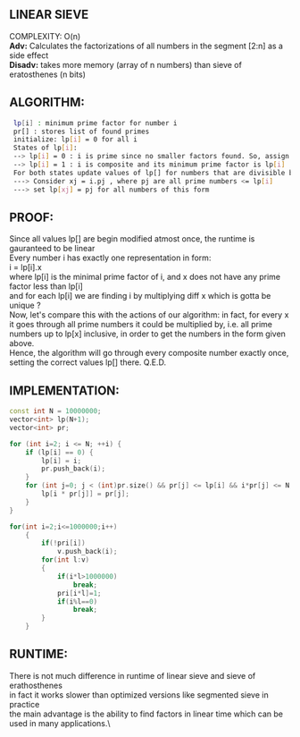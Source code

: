 LINEAR SIEVE
--
COMPLEXITY: O(n)\
**Adv:** Calculates the factorizations of all numbers in the segment [2:n] as a side effect\
**Disadv:** takes more memory (array of n numbers) than sieve of eratosthenes (n bits)

ALGORITHM:
---
```sh
 lp[i] : minimum prime factor for number i
 pr[] : stores list of found primes
 initialize: lp[i] = 0 for all i
 States of lp[i]:
 --> lp[i] = 0 : i is prime since no smaller factors found. So, assign lp[i] = i and add i to the end of pr[]
 --> lp[i] = 1 : i is composite and its minimum prime factor is lp[i]
 For both states update values of lp[] for numbers that are divisible by i but u must set lp[] atmost once for every number:
 ---> Consider xj = i.pj , where pj are all prime numbers <= lp[i]
 ---> set lp[xj] = pj for all numbers of this form
```


PROOF:
---
Since all values lp[] are begin modified atmost once, the runtime is gauranteed to be linear\
Every number i has exactly one representation in form:\
i = lp[i].x\
where lp[i] is the minimal prime factor of i, and x does not have any prime factor less than lp[i]\
and for each lp[i] we are finding i by multiplying diff x which is gotta be unique ?\
Now, let's compare this with the actions of our algorithm: in fact, for every x it goes through all prime numbers it could be multiplied by,
i.e. all prime numbers up to lp[x] inclusive, in order to get the numbers in the form given above.\
Hence, the algorithm will go through every composite number exactly once, setting the correct values lp[] there. Q.E.D.


IMPLEMENTATION:
---
```cpp
const int N = 10000000;
vector<int> lp(N+1);
vector<int> pr;

for (int i=2; i <= N; ++i) {
    if (lp[i] == 0) {
        lp[i] = i;
        pr.push_back(i);
    }
    for (int j=0; j < (int)pr.size() && pr[j] <= lp[i] && i*pr[j] <= N; ++j) {
        lp[i * pr[j]] = pr[j];
    }
}
```
```cpp
for(int i=2;i<=1000000;i++)
	{
		if(!pri[i])
			v.push_back(i);
		for(int l:v)
		{
			if(i*l>1000000)
				break;
			pri[i*l]=1;
			if(i%l==0)
				break;
		}
	}
 ```

RUNTIME:
---
There is not much difference in runtime of linear sieve and sieve of erathosthenes\
in fact it works slower than optimized versions like segmented sieve in practice\
the main advantage is the ability to find factors in linear time which can be used in many applications.\
